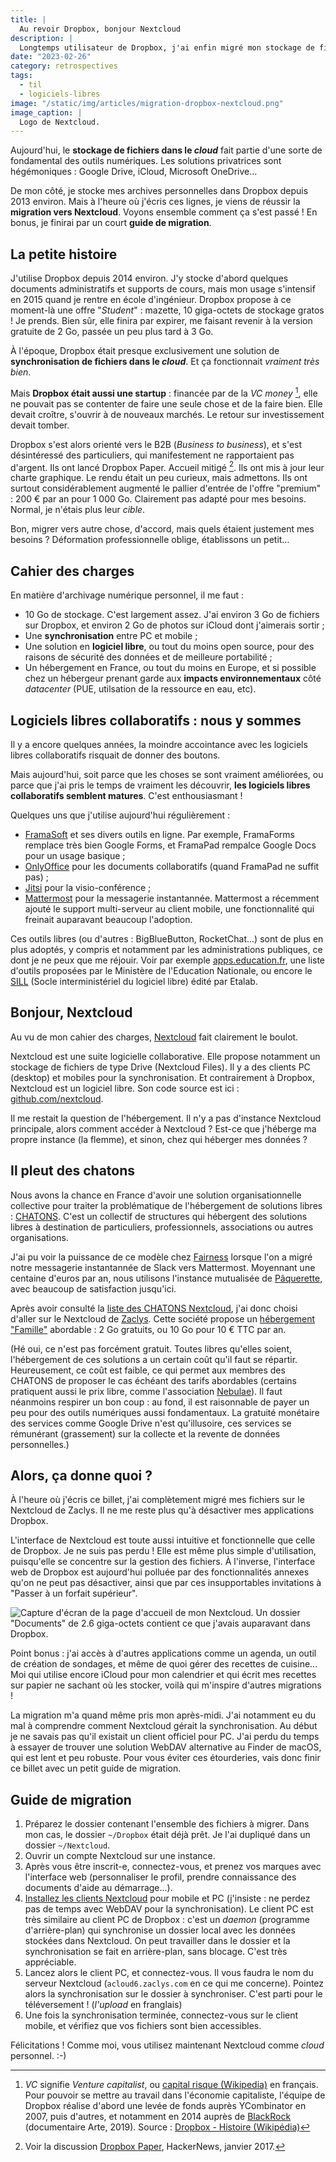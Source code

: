 ```yaml
---
title: |
  Au revoir Dropbox, bonjour Nextcloud
description: |
  Longtemps utilisateur de Dropbox, j'ai enfin migré mon stockage de fichiers personnels sur une solution libre. Je vous raconte pourquoi et comment ça s'est passé.
date: "2023-02-26"
category: retrospectives
tags:
  - til
  - logiciels-libres
image: "/static/img/articles/migration-dropbox-nextcloud.png"
image_caption: |
  Logo de Nextcloud.
---
```


Aujourd'hui, le **stockage de fichiers dans le _cloud_** fait partie d'une sorte de fondamental des outils numériques. Les solutions privatrices sont hégémoniques : Google Drive, iCloud, Microsoft OneDrive…

De mon côté, je stocke mes archives personnelles dans Dropbox depuis 2013 environ. Mais à l'heure où j'écris ces lignes, je viens de réussir la **migration vers Nextcloud**. Voyons ensemble comment ça s'est passé ! En bonus, je finirai par un court **guide de migration**.

## La petite histoire

J'utilise Dropbox depuis 2014 environ. J'y stocke d'abord quelques documents administratifs et supports de cours, mais mon usage s'intensif en 2015 quand je rentre en école d'ingénieur. Dropbox propose à ce moment-là une offre "_Student_" : mazette, 10 giga-octets de stockage gratos ! Je prends. Bien sûr, elle finira par expirer, me faisant revenir à la version gratuite de 2 Go, passée un peu plus tard à 3 Go.

À l'époque, Dropbox était presque exclusivement une solution de **synchronisation de fichiers dans le _cloud_**. Et ça fonctionnait _vraiment très bien_.

Mais **Dropbox était aussi une startup** : financée par de la _VC money_ [^0], elle ne pouvait pas se contenter de faire une seule chose et de la faire bien. Elle devait croître, s'ouvrir à de nouveaux marchés. Le retour sur investissement devait tomber.

[^0]: _VC_ signifie _Venture capitalist_, ou [capital risque (Wikipedia)](https://fr.wikipedia.org/wiki/Capital_risque) en français. Pour pouvoir se mettre au travail dans l'économie capitaliste, l'équipe de Dropbox réalise d'abord une levée de fonds auprès YCombinator en 2007, puis d'autres, et notamment en 2014 auprès de [BlackRock](https://www.youtube.com/watch?v=voSty1nfU-Q) (documentaire Arte, 2019). Source : [Dropbox - Histoire (Wikipédia)](https://fr.wikipedia.org/wiki/Dropbox#Histoire)

Dropbox s'est alors orienté vers le B2B (_Business to business_), et s'est désintéressé des particuliers, qui manifestement ne rapportaient pas d'argent. Ils ont lancé Dropbox Paper. Accueil mitigé [^1]. Ils ont mis à jour leur charte graphique. Le rendu était un peu curieux, mais admettons. Ils ont surtout considérablement augmenté le pallier d'entrée de l'offre "premium" : 200 € par an pour 1 000 Go. Clairement pas adapté pour mes besoins. Normal, je n'étais plus leur _cible_.

[^1]: Voir la discussion [Dropbox Paper](https://news.ycombinator.com/item?id=13523774), HackerNews, janvier 2017.

Bon, migrer vers autre chose, d'accord, mais quels étaient justement mes besoins ? Déformation professionnelle oblige, établissons un petit…

## Cahier des charges

En matière d'archivage numérique personnel, il me faut :

* 10 Go de stockage. C'est largement assez. J'ai environ 3 Go de fichiers sur Dropbox, et environ 2 Go de photos sur iCloud dont j'aimerais sortir ;
* Une **synchronisation** entre PC et mobile ;
* Une solution en **logiciel libre**, ou tout du moins open source, pour des raisons de sécurité des données et de meilleure portabilité ;
* Un hébergement en France, ou tout du moins en Europe, et si possible chez un hébergeur prenant garde aux **impacts environnementaux** côté _datacenter_ (PUE, utilsation de la ressource en eau, etc).

## Logiciels libres collaboratifs : nous y sommes

Il y a encore quelques années, la moindre accointance avec les logiciels libres collaboratifs risquait de donner des boutons.

Mais aujourd'hui, soit parce que les choses se sont vraiment améliorées, ou parce que j'ai pris le temps de vraiment les découvrir, **les logiciels libres collaboratifs semblent matures**. C'est enthousiasmant !

Quelques uns que j'utilise aujourd'hui régulièrement :

* [FramaSoft](https://framasoft.org) et ses divers outils en ligne. Par exemple, FramaForms remplace très bien Google Forms, et FramaPad rempalce Google Docs pour un usage basique ;
* [OnlyOffice](https://onlyoffice.com) pour les documents collaboratifs (quand FramaPad ne suffit pas) ;
* [Jitsi](https://meet.jit.si) pour la visio-conférence ;
* [Mattermost](https://mattermost.com) pour la messagerie instantannée. Mattermost a récemment ajouté le support multi-serveur au client mobile, une fonctionnalité qui freinait auparavant beaucoup l'adoption.

Ces outils libres (ou d'autres : BigBlueButton, RocketChat...) sont de plus en plus adoptés, y compris et notamment par les administrations publiques, ce dont je ne peux que me réjouir. Voir par exemple [apps.education.fr](https://apps.education.fr/), une liste d'outils proposées par le Ministère de l'Education Nationale, ou encore le [SILL](https://sill.etalab.gouv.fr/software) (Socle interministériel du logiciel libre) édité par Etalab.

## Bonjour, Nextcloud

Au vu de mon cahier des charges, [Nextcloud](https://nextcloud.com/) fait clairement le boulot.

Nextcloud est une suite logicielle collaborative. Elle propose notamment un stockage de fichiers de type Drive (Nextcloud Files). Il y a des clients PC (desktop) et mobiles pour la synchronisation. Et contrairement à Dropbox, Nextcloud est un logiciel libre. Son code source est ici : [github.com/nextcloud](https://github.com/nextcloud).

Il me restait la question de l'hébergement. Il n'y a pas d'instance Nextcloud principale, alors comment accéder à Nextcloud ? Est-ce que j'héberge ma propre instance (la flemme), et sinon, chez qui héberger mes données ?

## Il pleut des chatons

Nous avons la chance en France d'avoir une solution organisationnelle collective pour traiter la problématique de l'hébergement de solutions libres : [CHATONS](https://chatons.org). C'est un collectif de structures qui hébergent des solutions libres à destination de particuliers, professionnels, associations ou autres organisations.

J'ai pu voir la puissance de ce modèle chez [Fairness](https://fairness.coop) lorsque l'on a migré notre messagerie instantannée de Slack vers Mattermost. Moyennant une centaine d'euros par an, nous utilisons l'instance mutualisée de [Pâquerette](https://paquerette.eu), avec beaucoup de satisfaction jusqu'ici.

Après avoir consulté la [liste des CHATONS Nextcloud](https://www.chatons.org/search/by-service?service_type_target_id=All&field_alternatives_aux_services_target_id=All&field_software_target_id=271&field_is_shared_value=All&title=), j'ai donc choisi d'aller sur le Nextcloud de [Zaclys](https://zaclys.com). Cette société propose un [hébergement "Famille"](https://www.zaclys.com/quel-cloud-pour-mes-besoins/) abordable : 2 Go gratuits, ou 10 Go pour 10 € TTC par an.

(Hé oui, ce n'est pas forcément gratuit. Toutes libres qu'elles soient, l'hébergement de ces solutions a un certain coût qu'il faut se répartir. Heureusement, ce coût est faible, ce qui permet aux membres des CHATONS de proposer le cas échéant des tarifs abordables (certains pratiquent aussi le prix libre, comme l'association [Nebulae](https://wiki.nebulae.co/books/informations-administratives/page/le-prix-libre-conscient/)). Il faut néanmoins respirer un bon coup : au fond, il est raisonnable de payer un peu pour des outils numériques aussi fondamentaux. La gratuité monétaire des services comme Google Drive n'est qu'illusoire, ces services se rémunérant (grassement) sur la collecte et la revente de données personnelles.)

## Alors, ça donne quoi ?

À l'heure où j'écris ce billet, j'ai complètement migré mes fichiers sur le Nextcloud de Zaclys. Il ne me reste plus qu'à désactiver mes applications Dropbox.

L'interface de Nextcloud est toute aussi intuitive et fonctionnelle que celle de Dropbox. Je ne suis pas perdu ! Elle est même plus simple d'utilisation, puisqu'elle se concentre sur la gestion des fichiers. À l'inverse, l'interface web de Dropbox est aujourd'hui polluée par des fonctionnalités annexes qu'on ne peut pas désactiver, ainsi que par ces insupportables invitations à "Passer à un forfait supérieur".

![Capture d'écran de la page d'accueil de mon Nextcloud. Un dossier "Documents" de 2.6 giga-octets contient ce que j'avais auparavant dans Dropbox.](/static/img/nextcloud-home.png)

Point bonus : j'ai accès à d'autres applications comme un agenda, un outil de création de sondages, et même de quoi gérer des recettes de cuisine... Moi qui utilise encore iCloud pour mon calendrier et qui écrit mes recettes sur papier ne sachant où les stocker, voilà qui m'inspire d'autres migrations !

La migration m'a quand même pris mon après-midi. J'ai notamment eu du mal à comprendre comment Nextcloud gérait la synchronisation. Au début je ne savais pas qu'il existait un client officiel pour PC. J'ai perdu du temps à essayer de trouver une solution WebDAV alternative au Finder de macOS, qui est lent et peu robuste. Pour vous éviter ces étourderies, vais donc finir ce billet avec un petit guide de migration.

## Guide de migration

1. Préparez le dossier contenant l'ensemble des fichiers à migrer. Dans mon cas, le dossier `~/Dropbox` était déjà prêt. Je l'ai dupliqué dans un dossier `~/Nextcloud`.
2. Ouvrir un compte Nextcloud sur une instance.
3. Après vous être inscrit-e, connectez-vous, et prenez vos marques avec l'interface web (personnaliser le profil, prendre connaissance des documents d'aide au démarrage...).
4. [Installez les clients Nextcloud](https://nextcloud.com/install/) pour mobile et PC (j'insiste : ne perdez pas de temps avec WebDAV pour la synchronisation). Le client PC est très similaire au client PC de Dropbox : c'est un _daemon_ (programme d'arrière-plan) qui synchronise un dossier local avec les données stockées dans Nextcloud. On peut travailler dans le dossier et la synchronisation se fait en arrière-plan, sans blocage. C'est très appréciable.
5. Lancez alors le client PC, et connectez-vous. Il vous faudra le nom du serveur Nextcloud (`acloud6.zaclys.com` en ce qui me concerne). Pointez alors la synchronisation sur le dossier à synchroniser. C'est parti pour le téléversement ! (_l'upload_ en franglais)
6. Une fois la synchronisation terminée, connectez-vous sur le client mobile, et vérifiez que vos fichiers sont bien accessibles.

Félicitations ! Comme moi, vous utilisez maintenant Nextcloud comme _cloud_ personnel. :-)
